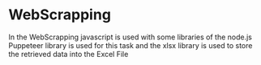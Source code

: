# WebScrapping
In the WebScrapping javascript is used with some libraries of the node.js
Puppeteer library is used for this task and the xlsx library is used to store the retrieved data into the Excel File
